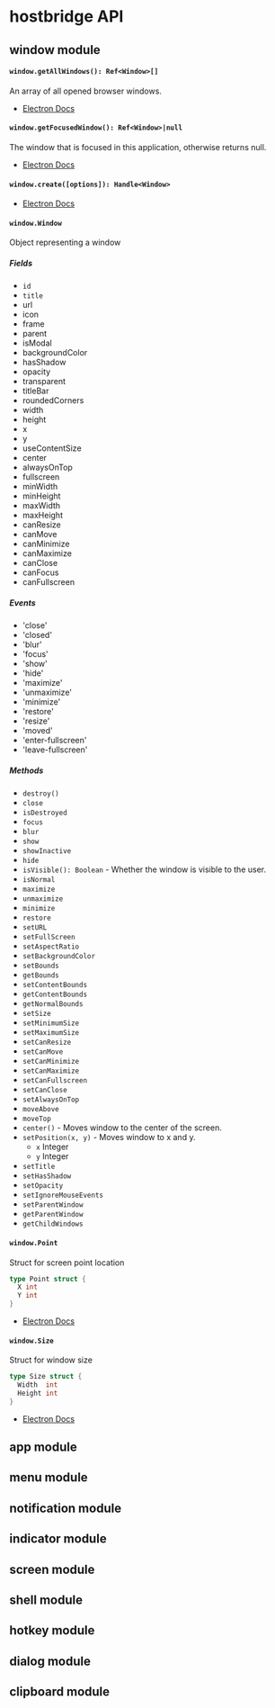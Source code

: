 # hostbridge API

## window module

#### `window.getAllWindows(): Ref<Window>[]`

An array of all opened browser windows.


* [Electron Docs](https://www.electronjs.org/docs/latest/api/browser-window#browserwindowgetallwindows)


#### `window.getFocusedWindow(): Ref<Window>|null`

The window that is focused in this application, otherwise returns null.

* [Electron Docs](https://www.electronjs.org/docs/latest/api/browser-window#browserwindowgetfocusedwindow)

#### `window.create([options]): Handle<Window>`

* [Electron Docs](https://www.electronjs.org/docs/latest/api/browser-window#new-browserwindowoptions)

#### `window.Window`
Object representing a window

##### Fields
* `id`
* `title`
* url
* icon
* frame
* parent
* isModal
* backgroundColor
* hasShadow
* opacity
* transparent
* titleBar
* roundedCorners
* width
* height
* x
* y
* useContentSize
* center
* alwaysOnTop
* fullscreen
* minWidth
* minHeight
* maxWidth
* maxHeight
* canResize
* canMove
* canMinimize
* canMaximize
* canClose
* canFocus
* canFullscreen

##### Events
* 'close'
* 'closed'
* 'blur'
* 'focus'
* 'show'
* 'hide'
* 'maximize'
* 'unmaximize'
* 'minimize'
* 'restore'
* 'resize'
* 'moved'
* 'enter-fullscreen'
* 'leave-fullscreen'

##### Methods
* `destroy()`
* `close`
* `isDestroyed`
* `focus`
* `blur`
* `show`
* `showInactive`
* `hide`
* `isVisible(): Boolean` - Whether the window is visible to the user.
* `isNormal`
* `maximize`
* `unmaximize`
* `minimize`
* `restore`
* `setURL`
* `setFullScreen`
* `setAspectRatio`
* `setBackgroundColor`
* `setBounds`
* `getBounds`
* `setContentBounds`
* `getContentBounds`
* `getNormalBounds`
* `setSize`
* `setMinimumSize`
* `setMaximumSize`
* `setCanResize`
* `setCanMove`
* `setCanMinimize`
* `setCanMaximize`
* `setCanFullscreen`
* `setCanClose`
* `setAlwaysOnTop`
* `moveAbove`
* `moveTop`
* `center()` - Moves window to the center of the screen.
* `setPosition(x, y)` - Moves window to x and y.
  * `x` Integer
  * `y` Integer
* `setTitle`
* `setHasShadow`
* `setOpacity`
* `setIgnoreMouseEvents`
* `setParentWindow`
* `getParentWindow`
* `getChildWindows`


#### `window.Point`
Struct for screen point location
```go
type Point struct {
  X int
  Y int
}
```

* [Electron Docs](https://www.electronjs.org/docs/latest/api/structures/point)


#### `window.Size`
Struct for window size
```go
type Size struct {
  Width  int
  Height int
}
```

* [Electron Docs](https://www.electronjs.org/docs/latest/api/structures/size)

## app module

## menu module

## notification module

## indicator module

## screen module

## shell module

## hotkey module

## dialog module 

## clipboard module